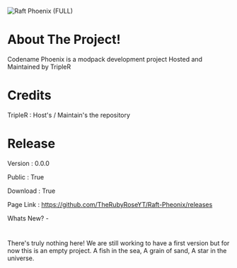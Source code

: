 ![Raft Phoenix (FULL)](https://user-images.githubusercontent.com/86506277/143665435-7bd8190b-0cf9-41b6-a826-625fea4087b0.png)
# About The Project!
Codename Phoenix is a modpack development project Hosted and Maintained by TripleR

# Credits
TripleR : Host's / Maintain's the repository

# Release
Version    : 0.0.0
 
Public    : True
 
Download  : True
 
Page Link : https://github.com/TheRubyRoseYT/Raft-Pheonix/releases

Whats New? -
#
There's truly nothing here! We are still working to have a first version but for now this is an empty project. A fish in the sea, A grain of sand, A star in the universe.
